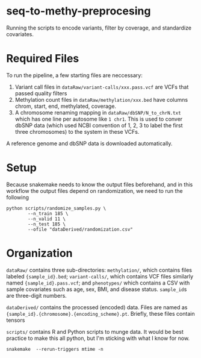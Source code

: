 # seq-to-methy-preprocesing
Running the scripts to encode variants, filter by coverage, and standardize covariates.


# Required Files

To run the pipeline, a few starting files are neccessary:
1. Variant call files in `dataRaw/variant-calls/xxx.pass.vcf` are VCFs that passed quality filters
2. Methylation count files in `dataRaw/methylation/xxx.bed` have columns chrom, start, end, methylated, coverage.
3. A chromosome renaming mapping in `dataRaw/dbSNP/N_to_chrN.txt` which has one line per autosome like `1 chr1`. This is used to conver dbSNP data (which used NCBI convention of 1, 2, 3 to label the first three chromosomes) to the system in these VCFs. 


A reference genome and dbSNP data is downloaded automatically.

# Setup

Because snakemake needs to know the output files beforehand, and in this workflow the output files depend on randomization, we need to run the following 

```
python scripts/randomize_samples.py \
        --n_train 185 \
        --n_valid 11 \
        --n_test 185 \
        --ofile "dataDerived/randomization.csv"
```

# Organization

`dataRaw/` contains three sub-directories: `methylation/`, which contains files labeled `{sample_id}.bed`; `variant-calls/`, which contains VCF files similarly named `{sample_id}.pass.vcf`; and `phenotypes/` which contains a CSV with sample covariates such as age, sex, BMI, and disease status. `sample_id`s are three-digit numbers.

`dataDerived/` contains the processed (encoded) data. Files are named as `{sample_id}.{chromosome}.{encoding_scheme}.pt`. Briefly, these files contain tensors 

`scripts/` contains R and Python scripts to munge data. It would be best practice to make this all python, but I'm sticking with what I know for now.


`snakemake  --rerun-triggers mtime -n`